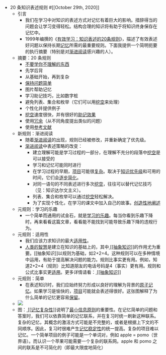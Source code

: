 - 20 条知识表述规则 #[[October 29th, 2020]] 
    - 引言
        - 我们在学习中对知识的表述方式对记忆有着巨大的影响。措辞得当的问题会让学习变得轻松。结构合理的知识将有助于将知识终身保存在记忆中。
        - 1999年编撰的《[有效学习：知识表述的20条规则](http://super-memory.com/articles/20rules.htm)》，描述了有效表述好问题以保持长期[记忆](https://supermemo.guru/wiki/Retention)所需的最重要规则。下面我提供一个简明扼要的执行摘要（特别是对[渐进阅读](https://supermemo.guru/wiki/Incremental_reading)感兴趣的人）。
    - 摘要：20 条规则
        - [不要学你不理解的东西](https://supermemo.guru/wiki/Do_not_memorize_before_you_understand)
        - 先学后背
        - 从基础开始，再到复杂
        - [保持问题简单](https://supermemo.guru/wiki/Simple_questions_in_spaced_repetition)
        - 图片帮助记忆
        - 学习助记技巧，比如数字桩
        - 避免列表、集合和枚举（它们可以用[挖空](https://supermemo.guru/wiki/Cloze_deletion)来处理）
        - 个性化并提供例子
        - [挖空](https://supermemo.guru/wiki/Cloze_deletion)速度很快，并有很好的[助记效果](https://supermemo.guru/wiki/Mnemonic_anchor)
        - 使用[冗余](https://supermemo.guru/wiki/Redundancy)（从不同角度提出类似的问题）
        - 使用[参考文献](http://help.supermemo.org/wiki/References)
    - 新规则：渐进阅读
        - 随着[渐进阅读](https://supermemo.guru/wiki/Incremental_reading)的出现，规则已经被修改，并重新确定了优先级。
        - [渐进阅读](https://supermemo.guru/wiki/Incremental_reading)中表述策略的改变：
            - 建立理解可能是学习过程的一部分，在理解不充分的段落中[挖空](https://supermemo.guru/wiki/Cloze_deletion)是可以接受的
            - 学习和记忆可能同时进行
            - 在学习过程的早期，[项目](https://supermemo.guru/wiki/Item)可能很[复杂](https://supermemo.guru/wiki/Complexity)。取决于[知识优先级](https://supermemo.guru/wiki/Priority_queue)和可用的时间，它们会[逐步简化](https://supermemo.guru/wiki/Simple_questions_in_spaced_repetition)。
            - 对同一语句的不同表述进行多次[挖空](https://supermemo.guru/wiki/Cloze_deletion)，往往可以替代记忆技巧（见：知识达尔文主义）。
            - 列表、集合和枚举可以通过[挖空](https://supermemo.guru/wiki/Cloze_deletion)轻松解决。
            - 为了实现个性化，在学习的课文中加入自己的故事。[创造性地阐述](https://supermemo.guru/wiki/Incremental_writing)
    - 元规则：学习的乐趣
        - 一个简单而通用的试金石，就是[学习的乐趣](https://supermemo.guru/wiki/Pleasure_of_learning)。每当你看到乐趣下降时，再来看看这篇文章，看看能不能找到可能导致乐趣下降的违规行为。
    - 元规则：适用性
        - 我们应该力求知识的最大[适用性](https://supermemo.guru/wiki/Applicability)。
        - [人类的智慧](https://supermemo.guru/wiki/Simple_formula_for_high_intelligence)是建立在知识的基础上的，其中[ [[抽象知识]]](https://supermemo.guru/wiki/Abstract_knowledge)的作用尤为重要。[[抽象知识]]以规则为基础，如2+2=4。这种规则可以在多种情境中运用，有助于提高解决问题的能力。规则比事实更有用。例如，知道2+2=4（规则）比知道朋友的电话号码是4（事实）更有用。规则和公式比事实更[适用](https://supermemo.guru/wiki/Applicability)。更多详情请看：[ [[抽象知识]]](https://supermemo.guru/wiki/Abstract_knowledge)
    - 元规则：简单
        - 在表述知识时，我们应始终努力形成以良好的理解为背景的[原子记忆](https://supermemo.guru/wiki/Complexity)。如果学习是愉快的，[项目](https://supermemo.guru/wiki/Item)可能就会表述得很好。这张图解释了为什么简单的记忆更容易[保留](https://supermemo.guru/wiki/Retention)。
    - ![](https://remnote-user-data.s3.amazonaws.com/PBzXVkfD356nwAOxbWjQhA4tiA7zdVbR9OiuOpd08pPCZQs-oS3a1Wd4RIuABWM1JN5xvRcBH61upeYL3dw-pGYfYaexGBhPb3VF8E6Vm2DULzAk-QwCnP6aJCX2dfTQ)  
    - 图：[ [[记忆复杂性]]](https://supermemo.guru/wiki/Memory_complexity)说明了[最小信息原则](https://supermemo.guru/wiki/Minimum_information_principle)的重要性。在记忆简单的问题和答案时，我们可以依靠简单的记忆联系，并在复习时统一刷新这种联系。复杂的记忆，其概念的激活方式可能是不完整的，或者是根据上下文的不同顺序。因此，复习时很难产生[记忆稳定性](https://supermemo.guru/wiki/Memory_stability)的统一提高。复杂的项目难以记忆。一个简单项目的例子可能是一个单词对，例如 apple = pomo（世界语）。而认识一个苹果可能需要一个复杂的联系网。apple 和 pomo 之间的联系是不可简化的（即最大限度地简化）
